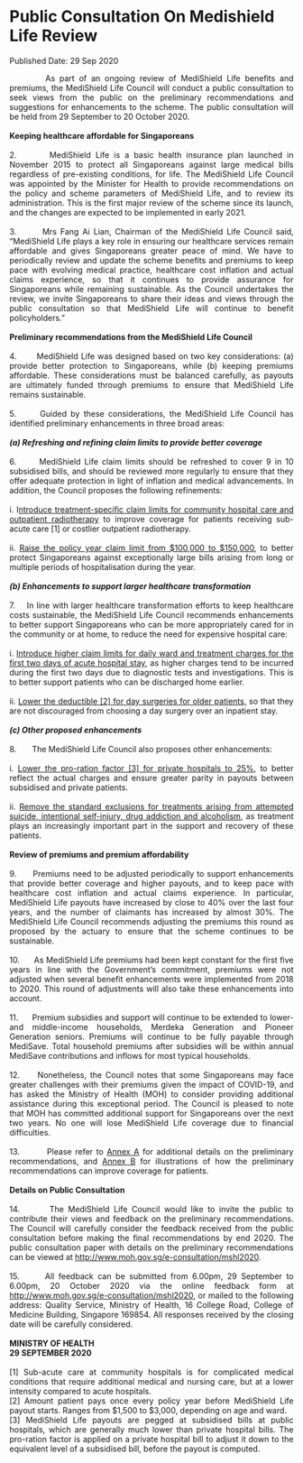 <html>
    <meta http-equiv="Content-Type" content="text/html; charset=utf-8"/>
    <meta charset="utf-8"/>
    <title>Public Consultation On Medishield Life Review</title>
    <body><h1>Public Consultation On Medishield Life Review</h1>
    <p>Published Date: 29 Sep 2020</p> <p style="text-align: justify;">&nbsp; &nbsp; &nbsp; &nbsp; As part of an ongoing review of MediShield Life benefits and premiums, the MediShield Life Council will conduct a public consultation to seek views from the public on the preliminary recommendations and suggestions for enhancements to the scheme. The public consultation will be held from 29 September to 20 October 2020.&nbsp;<br><br><strong>Keeping healthcare affordable for Singaporeans<br></strong><br>2.&nbsp; &nbsp; &nbsp; &nbsp;MediShield Life is a basic health insurance plan launched in November 2015 to protect all Singaporeans against large medical bills regardless of pre-existing conditions, for life. The MediShield Life Council was appointed by the Minister for Health to provide recommendations on the policy and scheme parameters of MediShield Life, and to review its administration. This is the first major review of the scheme since its launch, and the changes are expected to be implemented in early 2021.<br><br>3.&nbsp; &nbsp; &nbsp; &nbsp;Mrs Fang Ai Lian, Chairman of the MediShield Life Council said, “MediShield Life plays a key role in ensuring our healthcare services remain affordable and gives Singaporeans greater peace of mind. We have to periodically review and update the scheme benefits and premiums to keep pace with evolving medical practice, healthcare cost inflation and actual claims experience, so that it continues to provide assurance for Singaporeans while remaining sustainable. As the Council undertakes the review, we invite Singaporeans to share their ideas and views through the public consultation so that MediShield Life will continue to benefit policyholders.”<br><br><strong>Preliminary recommendations from the MediShield Life Council<br></strong><br>4.&nbsp; &nbsp; &nbsp; &nbsp;MediShield Life was designed based on two key considerations: (a) provide better protection to Singaporeans, while (b) keeping premiums affordable. These considerations must be balanced carefully, as payouts are ultimately funded through premiums to ensure that MediShield Life remains sustainable.&nbsp;<br><br>5.&nbsp; &nbsp; &nbsp; Guided by these considerations, the MediShield Life Council has identified preliminary enhancements in three broad areas:<br><br><strong><em>(a) Refreshing and refining claim limits to provide better coverage&nbsp;<br></em></strong><br>6.&nbsp; &nbsp; &nbsp; MediShield Life claim limits should be refreshed to cover 9 in 10 subsidised bills, and should be reviewed more regularly to ensure that they offer adequate protection in light of inflation and medical advancements. In addition, the Council proposes the following refinements:<br><br>i. I<span style="text-decoration: underline;">ntroduce treatment-specific claim limits for community hospital care and outpatient radiotherapy</span> to improve coverage for patients receiving sub-acute care [1] or costlier outpatient radiotherapy.<br><br>ii. <span style="text-decoration: underline;">Raise the policy year claim limit from $100,000 to $150,000</span>, to better protect Singaporeans against exceptionally large bills arising from long or multiple periods of hospitalisation during the year.&nbsp;<br><br><strong><em>(b) Enhancements to support larger healthcare transformation&nbsp;<br></em></strong><br>7.&nbsp; &nbsp; In line with larger healthcare transformation efforts to keep healthcare costs sustainable, the MediShield Life Council recommends enhancements to better support Singaporeans who can be more appropriately cared for in the community or at home, to reduce the need for expensive hospital care:&nbsp;<br><br>i. <span style="text-decoration: underline;">Introduce higher claim limits for daily ward and treatment charges for the first two days of acute hospital stay</span>, as higher charges tend to be incurred during the first two days due to diagnostic tests and investigations. This is to better support patients who can be discharged home earlier.&nbsp;<br><br>ii. <span style="text-decoration: underline;">Lower the deductible [2] for day surgeries for older patients,</span> so that they are not discouraged from choosing a day surgery over an inpatient stay.&nbsp;<br><br><strong><em>(c) Other proposed enhancements&nbsp;<br></em></strong><br>8.&nbsp; &nbsp; &nbsp; &nbsp;The MediShield Life Council also proposes other enhancements:<br><br>i. <span style="text-decoration: underline;">Lower the pro-ration factor [3] for private hospitals to 25%</span>, to better reflect the actual charges and ensure greater parity in payouts between subsidised and private patients.<br><br>ii. <span style="text-decoration: underline;">Remove the standard exclusions for treatments arising from attempted suicide, intentional self-injury, drug addiction and alcoholism,</span> as treatment plays an increasingly important part in the support and recovery of these patients.<br><br><strong>Review of premiums and premium affordability<br></strong><br>9.&nbsp; &nbsp; &nbsp; Premiums need to be adjusted periodically to support enhancements that provide better coverage and higher payouts, and to keep pace with healthcare cost inflation and actual claims experience. In particular, MediShield Life payouts have increased by close to 40% over the last four years, and the number of claimants has increased by almost 30%. The MediShield Life Council recommends adjusting the premiums this round as proposed by the actuary to ensure that the scheme continues to be sustainable.&nbsp;<br><br>10.&nbsp; &nbsp; &nbsp; As MediShield Life premiums had been kept constant for the first five years in line with the Government’s commitment, premiums were not adjusted when several benefit enhancements were implemented from 2018 to 2020. This round of adjustments will also take these enhancements into account.&nbsp;<br><br>11.&nbsp; &nbsp; &nbsp; Premium subsidies and support will continue to be extended to lower- and middle-income households, Merdeka Generation and Pioneer Generation seniors. Premiums will continue to be fully payable through MediSave. Total household premiums after subsidies will be within annual MediSave contributions and inflows for most typical households.&nbsp;<br><br>12.&nbsp; &nbsp; &nbsp;Nonetheless, the Council notes that some Singaporeans may face greater challenges with their premiums given the impact of COVID-19, and has asked the Ministry of Health (MOH) to consider providing additional assistance during this exceptional period. The Council is pleased to note that MOH has committed additional support for Singaporeans over the next two years. No one will lose MediShield Life coverage due to financial difficulties.<br>&nbsp;<br>13.&nbsp; &nbsp; &nbsp; &nbsp; Please refer to <a href="/docs/librariesprovider5/default-document-library/annex-adacb69218d94403dbf35d4e22721e3cf.pdf?sfvrsn=d3182cd2_0" title="Annex A">Annex A</a>&nbsp;for additional details on the preliminary recommendations, and <a href="/docs/librariesprovider5/default-document-library/annex-bbca4584ca2894522ae405c3cedbc2e4f.pdf?sfvrsn=c382b929_0" title="Annex B">Annex B</a>&nbsp;for illustrations of how the preliminary recommendations can improve coverage for patients.&nbsp;<br><br><strong>Details on Public Consultation<br></strong><br>14.&nbsp; &nbsp; &nbsp; &nbsp;The MediShield Life Council would like to invite the public to contribute their views and feedback on the preliminary recommendations. The Council will carefully consider the feedback received from the public consultation before making the final recommendations by end 2020. The public consultation paper with details on the preliminary recommendations can be viewed at <a href="http://www.moh.gov.sg/e-consultation/mshl2020" title="" class="" target="">http://www.moh.gov.sg/e-consultation/mshl2020</a>.&nbsp;<br><br>15.&nbsp; &nbsp; &nbsp; All feedback can be submitted from 6.00pm, 29 September to 6.00pm, 20 October 2020 via the online feedback form at <a href="http://www.moh.gov.sg/e-consultation/mshl2020" title="" class="" target="">http://www.moh.gov.sg/e-consultation/mshl2020</a>, or mailed to the following address: Quality Service, Ministry of Health, 16 College Road, College of Medicine Building, Singapore 169854. All responses received by the closing date will be carefully considered.&nbsp;<br><br><strong>MINISTRY OF HEALTH&nbsp;<br>29 SEPTEMBER 2020<br><br></strong>[1] Sub-acute care at community hospitals is for complicated medical conditions that require additional medical and nursing care, but at a lower intensity compared to acute hospitals.<br>[2] Amount patient pays once every policy year before MediShield Life payout starts. Ranges from $1,500 to $3,000, depending on age and ward.<br>[3] MediShield Life payouts are pegged at subsidised bills at public hospitals, which are generally much lower than private hospital bills. The pro-ration factor is applied on a private hospital bill to adjust it down to the equivalent level of a subsidised bill, before the payout is computed.</p></body>
</html>